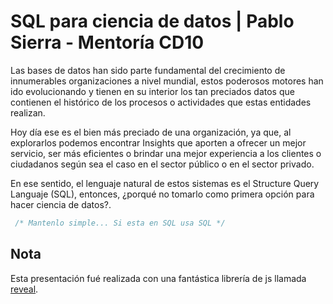 # SQL para ciencia de datos | Pablo Sierra - Mentoría CD10

Las bases de datos han sido parte fundamental del crecimiento de innumerables organizaciones a nivel mundial, estos poderosos motores han ido evolucionando y tienen en su interior los tan preciados datos que contienen el histórico de los procesos o actividades que estas entidades realizan.

Hoy día ese es el bien más preciado de una organización, ya que, al explorarlos podemos encontrar Insights que aporten a ofrecer un mejor servicio, ser más eficientes o brindar una mejor experiencia a los clientes o ciudadanos según sea el caso en el sector público o en el sector privado.

En ese sentido, el lenguaje natural de estos sistemas es el Structure Query Languaje (SQL), entonces, ¿porqué no tomarlo como primera opción para hacer ciencia de datos?.

```sql
 /* Mantenlo simple... Si esta en SQL usa SQL */
```

## Nota

Esta presentación fué realizada con una fantástica librería de js llamada [reveal](https://revealjs.com/installation/).
